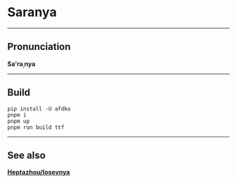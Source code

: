 #	Saranya

*****
##	Pronunciation
**Sa'raˌnya**

*****
##	Build
```
pip install -U afdko
pnpm i
pnpm up
pnpm run build ttf
```

*****
##	See also
**[Heptazhou/Iosevnya](https://github.com/Heptazhou/Iosevnya)**

